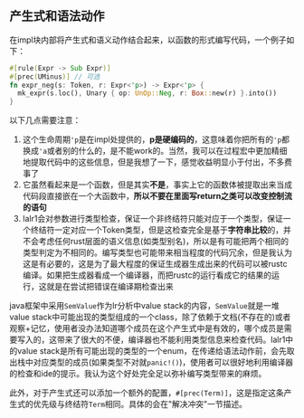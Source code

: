 ## 产生式和语法动作

在impl块内部将产生式和语义动作结合起来，以函数的形式编写代码，一个例子如下：

```rust
#[rule(Expr -> Sub Expr)]
#[prec(UMinus)] // 可选
fn expr_neg(s: Token, r: Expr<'p>) -> Expr<'p> {
  mk_expr(s.loc(), Unary { op: UnOp::Neg, r: Box::new(r) }.into())
}
```

以下几点需要注意：

1. 这个生命周期`'p`是在impl处提供的，**p是硬编码的**，这意味着你把所有的`'p`都换成`'a`或者别的什么的，是不能work的。当然，我可以在过程宏中更加精细地提取代码中的这些信息，但是我想了一下，感觉收益明显小于付出，不多费事了
2. 它虽然看起来是一个函数，但是其实**不是**，事实上它的函数体被提取出来当成代码段直接嵌在一个大函数中，**所以不要在里面写return之类可以改变控制流的语句**
3. lalr1会对参数进行类型检查，保证一个非终结符只能对应于一个类型，保证一个终结符一定对应一个Token类型，但是这检查完全是基于**字符串比较**的，并不会考虑任何rust层面的语义信息(如类型别名)，所以是有可能把两个相同的类型判定为不相同的。编写类型也可能带来相当程度的代码冗余，但是我认为这是有必要的，这是为了最大程度的保证生成器生成出来的代码可以被rustc编译。如果把生成器看成一个编译器，而把rustc的运行看成它的结果的运行，这就是在尝试把错误在编译期检查出来

java框架中采用`SemValue`作为lr分析中value stack的内容，`SemValue`就是一堆value stack中可能出现的类型组成的一个class，除了依赖于文档(不存在的)或者观察+记忆，使用者没办法知道哪个成员在这个产生式中是有效的，哪个成员是需要写入的，这带来了很大的不便，编译器也不能利用类型信息来检查代码。lalr1中的value stack是所有可能出现的类型的一个enum，在传递给语法动作前，会先取出栈中对应类型的成员(如果类型不对就`panic!()`)，使用者可以很好地利用编译器的检查和ide的提示。我认为这个好处完全足以弥补编写类型带来的麻烦。

此外，对于产生式还可以添加一个额外的配置，`#[prec(Term)]`，这是指定这条产生式的优先级与终结符`Term`相同。具体的会在"解决冲突"一节描述。
